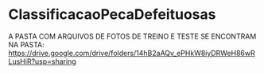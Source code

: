 # ClassificacaoPecaDefeituosas

A PASTA COM ARQUIVOS DE FOTOS DE TREINO E TESTE SE ENCONTRAM NA PASTA: https://drive.google.com/drive/folders/14hB2aAQv_ePHkW8iyDRWeH86wRLusHiR?usp=sharing
